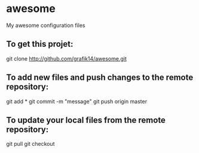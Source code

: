awesome
=======

My awesome configuration files

To get this projet:
------------------

  git clone http://github.com/grafik14/awesome.git


To add new files and push changes to the remote repository:
----------------------------------------------------------

  git add *
  git commit -m "message"
  git push origin master 


To update your local files from the remote repository:
-----------------------------------------------------
  git pull
  git checkout
